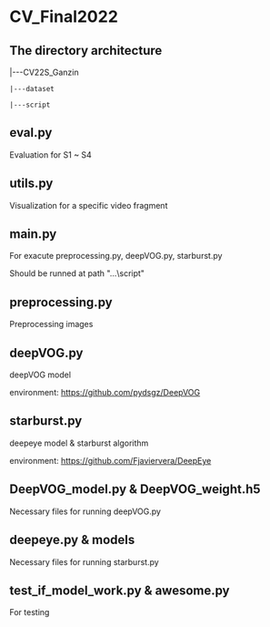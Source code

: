 # CV_Final2022

## The directory architecture
|---CV22S_Ganzin

    |---dataset
    
    |---script 

## eval.py
Evaluation for S1 ~ S4

## utils.py
Visualization for a specific video fragment

## main.py
For exacute preprocessing.py, deepVOG.py, starburst.py

Should be runned at path "...\script"

## preprocessing.py
Preprocessing images

## deepVOG.py
deepVOG model

environment: https://github.com/pydsgz/DeepVOG

## starburst.py
deepeye model & starburst algorithm

environment: https://github.com/Fjaviervera/DeepEye

## DeepVOG_model.py & DeepVOG_weight.h5
Necessary files for running deepVOG.py

## deepeye.py & models
Necessary files for running starburst.py

## test_if_model_work.py & awesome.py
For testing